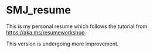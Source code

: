 # SMJ_resume
This is my personal resume which follows the tutorial from https://aka.ms/resumeworkshop.

This version is undergoing more improvement.
